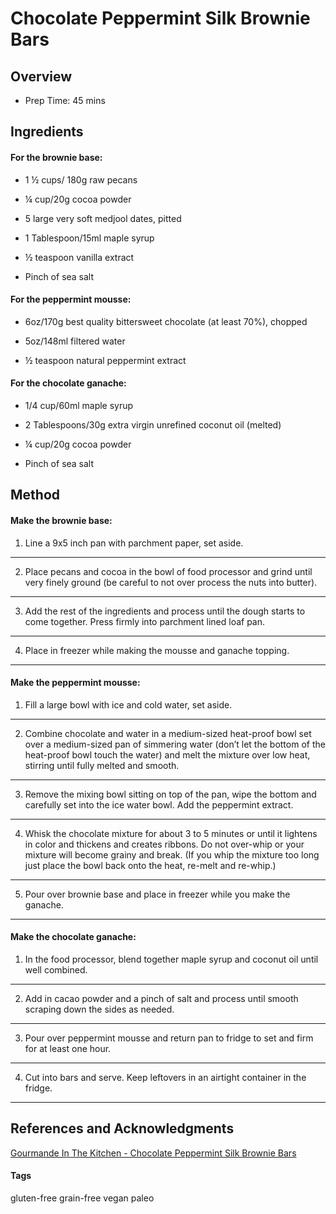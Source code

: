 # Chocolate Peppermint Silk Brownie Bars

## Overview

- Prep Time: 45 mins

## Ingredients

#### For the brownie base:

- 1 ½ cups/ 180g raw pecans

- ¼ cup/20g cocoa powder

- 5 large very soft medjool dates, pitted

- 1 Tablespoon/15ml maple syrup

- ½ teaspoon vanilla extract

- Pinch of sea salt

#### For the peppermint mousse:

- 6oz/170g best quality bittersweet chocolate (at least 70%), chopped

- 5oz/148ml filtered water

- ½ teaspoon natural peppermint extract

#### For the chocolate ganache:

- 1/4 cup/60ml maple syrup

- 2 Tablespoons/30g extra virgin unrefined coconut oil (melted)

- ¼ cup/20g cocoa powder

- Pinch of sea salt

## Method

#### Make the brownie base:

1. Line a 9x5 inch pan with parchment paper, set aside.
---
2. Place pecans and cocoa in the bowl of food processor and grind until very finely ground (be careful to not over process the nuts into butter).
---
3. Add the rest of the ingredients and process until the dough starts to come together. Press firmly into parchment lined loaf pan.
---
4. Place in freezer while making the mousse and ganache topping.
---

#### Make the peppermint mousse:

1. Fill a large bowl with ice and cold water, set aside.
---
2. Combine chocolate and water in a medium-sized heat-proof bowl set over a medium-sized pan of simmering water (don’t let the bottom of the heat-proof bowl touch the water) and melt the mixture over low heat, stirring until fully melted and smooth.
---
3. Remove the mixing bowl sitting on top of the pan, wipe the bottom and carefully set into the ice water bowl. Add the peppermint extract.
---
4. Whisk the chocolate mixture for about 3 to 5 minutes or until it lightens in color and thickens and creates ribbons. Do not over-whip or your mixture will become grainy and break. (If you whip the mixture too long just place the bowl back onto the heat, re-melt and re-whip.)
---
5. Pour over brownie base and place in freezer while you make the ganache.
---

#### Make the chocolate ganache:
1. In the food processor, blend together maple syrup and coconut oil until well combined.
---
2. Add in cacao powder and a pinch of salt and process until smooth scraping down the sides as needed.
---
3. Pour over peppermint mousse and return pan to fridge to set and firm for at least one hour.
---
4. Cut into bars and serve. Keep leftovers in an airtight container in the fridge.
---

## References and Acknowledgments

[Gourmande In The Kitchen - Chocolate Peppermint Silk Brownie Bars](http://gourmandeinthekitchen.com/chocolate-peppermint-silk-brownie-bars/?utm_content=bufferca427&utm_medium=social&utm_source=pinterest.com&utm_campaign=gitkbuffer)

#### Tags
gluten-free
grain-free
vegan
paleo
